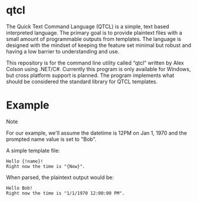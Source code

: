 # qtcl

The Quick Text Command Language (QTCL) is a simple, text based interpreted language. The primary goal is to provide plaintext files with a small amount of programmable outputs from templates. The language is designed with the mindset of keeping the feature set minimal but robust and having a low barrier to understanding and use.

This repository is for the command line utility called “qtcl“ written by Alex Colson using .NET/C#. Currently this program is only available for Windows, but cross platform support is planned. The program implements what should be considered the standard library for QTCL templates.

# Example

> [!NOTE]
> For our example, we'll assume the datetime is 12PM on Jan 1, 1970 and the prompted name value is set to "Bob".

A simple template file:
```
Hello {!name}!
Right now the time is "{Now}".
```

When parsed, the plaintext output would be:
```
Hello Bob!
Right now the time is "1/1/1970 12:00:00 PM".
```
